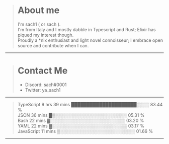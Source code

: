 > # About me
>
> I'm sach1 ( or sach ).  
> I'm from Italy and I mostly dabble in Typescript and Rust; Elixir has piqued my interest though.  
> Proudly a \*nix enthusiast and light novel connoisseur; I embrace open source and contribute when I can.  

---

> # Contact Me
>
> - Discord: sach#0001
> - Twitter: ya_sach1

---

<!--START_SECTION:waka-->
>TypeScript   9 hrs 39 mins   █████████████████████░░░░   83.44 %\
>JSON         36 mins         █▒░░░░░░░░░░░░░░░░░░░░░░░   05.31 %\
>Bash         22 mins         ▓░░░░░░░░░░░░░░░░░░░░░░░░   03.20 %\
>YAML         22 mins         ▓░░░░░░░░░░░░░░░░░░░░░░░░   03.17 %\
>JavaScript   11 mins         ▒░░░░░░░░░░░░░░░░░░░░░░░░   01.66 %
---
<!--END_SECTION:waka-->
